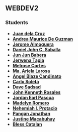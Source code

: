 ## WEBDEV2

### Students
- **[Juan dela Cruz](mailto:juan.delacruz@liham.ph)**
- **[Andrea Maurice De Guzman](mailto:andreamauricedg@gmail.com)**
- **[Jerome Almoguera](mailto:jeromealmoguera@student.laverdad.edu.ph)**
- **[Daniel John C. Saballa](mailto:danieljohnsaballa@student.laverdad.edu.ph)**
- **[Jun Jun Babera](mailto:jun-junbabera@student.laverdad.edu.ph)**
- **[Jerwena Tapia](mailto:jerwenatapia@student.laverdad.edu.ph)**
- **[Melrose Cortes](mailto:melrosecortes@student.laverdad.edu.ph)**
- **[Ma. Ariela Larosa](mailto:ma.arielalaroza@student.laverdad.edu.ph)**
- **[Angel Blaze Candinato](mailto:angelblazecandinato@student.laverdad.edu.ph)**
- **[Carlo Soleta](mailto:carlosoleta@student.laverdad.edu.ph)**
- **[Dave Sadsad](mailto:davesadsad@student.laverdad.edu.ph)**
- **[John Kenneth Rosales](mailto:johnkennethrosales@student.laverdad.edu.ph)**
- **[Jordan Earl Pascua](mailto:jordanearlpascua@student.laverdad.edu.ph)**
- **[Madelyn Romero](mailto:madelynromero@student.laverdad.edu.ph)**
- **[Nehemiah I. Protacio](mailto:nehemiahprotacio@student.laverdad.edu.ph)**
- **[Pangan Jonathan](mailto:jonthandavidpangan@student.laverdad.edu.ph)**
- **[Justine Macabuhay](mailto:justinemacabuhay@student.laverdad.edu.ph)**
- **[Bless Catalan](mailto:blesscatalan@student.laverdad.edu.ph)**
